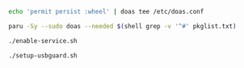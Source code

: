
```bash
echo 'permit persist :wheel' | doas tee /etc/doas.conf
```

```bash
paru -Sy --sudo doas --needed $(shell grep -v '^#' pkglist.txt)
```

```bash
./enable-service.sh
```

```bash
./setup-usbguard.sh
```
